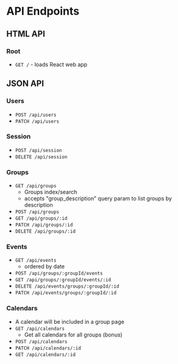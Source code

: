 # API Endpoints

## HTML API

### Root

- `GET /` - loads React web app

## JSON API

### Users

- `POST /api/users`
- `PATCH /api/users`

### Session

- `POST /api/session`
- `DELETE /api/session`

### Groups

- `GET /api/groups`
  - Groups index/search
  - accepts "group_description" query param to list groups by description
- `POST /api/groups`
- `GET /api/groups/:id`
- `PATCH /api/groups/:id`
- `DELETE /api/groups/:id`

### Events

- `GET /api/events`
  - ordered by date
- `POST /api/groups/:groupId/events`
- `GET /api/groups/:groupId/events/:id`
- `DELETE /api/events/groups/:groupId/:id`
- `PATCH /api/events/groups/:groupId/:id`

### Calendars

- A calendar will be included in a group page
- `GET /api/calendars`
  - Get all calendars for all groups (bonus)
- `POST /api/calendars`
- `PATCH /api/calendars/:id`
- `GET /api/calendars/:id`

